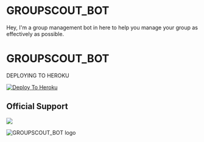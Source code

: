 # GROUPSCOUT_BOT
Hey, I'm a group management bot in here to help you manage your group as effectively as possible.



# GROUPSCOUT_BOT

DEPLOYING TO HEROKU

[![Deploy To Heroku](https://www.herokucdn.com/deploy/button.svg)](https://heroku.com/deploy?template=https://github.com/ruined-soul/groupscout_bot/tree/main)

## Official Support
<a href="https://t.me/botsuppport"><img src="https://img.shields.io/badge/Join-Support%20Group-red.svg?style=for-the-badge&logo=Telegram"></a>


![GROUPSCOUT_BOT logo](https://telegra.ph/file/6887176888e10c47d6c7c.jpg)


